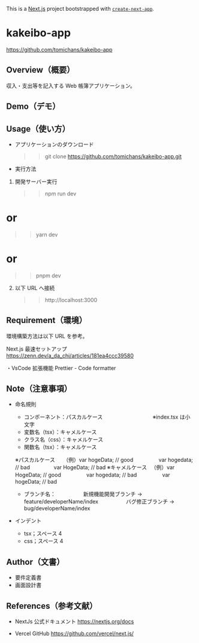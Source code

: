 This is a [Next.js](https://nextjs.org/) project bootstrapped with [`create-next-app`](https://github.com/vercel/next.js/tree/canary/packages/create-next-app).

# kakeibo-app

https://github.com/tomichans/kakeibo-app

## Overview（概要）

収入・支出等を記入する Web 帳簿アプリケーション。

## Demo（デモ）

## Usage（使い方）

-   アプリケーションのダウンロード

    > > git clone https://github.com/tomichans/kakeibo-app.git

-   実行方法

1. 開発サーバー実行
    > > npm run dev

# or

> > yarn dev

# or

> > pnpm dev

2. 以下 URL へ接続
    > > http://localhost:3000

## Requirement（環境）

環境構築方法は以下 URL を参考。

Next.js 最速セットアップ
https://zenn.dev/a_da_chi/articles/181ea4ccc39580

・VsCode 拡張機能
Prettier - Code formatter

## Note（注意事項）

-   命名規則

    -   コンポーネント：パスカルケース
        　　　　　　　　　 ※index.tsx は小文字
    -   変数名（tsx）：キャメルケース
    -   クラス名（css）：キャメルケース
    -   関数名（tsx）：キャメルケース

    ※パスカルケース
    　 （例）var hogeData; // good
    　 　　　 var hogedata; // bad
    　　　　 var HogeData; // bad
    ※キャメルケース
    　（例）var HogeData; // good
    　 　　　 var hogedata; // bad
    　 　　　 var hogeData; // bad

    -   ブランチ名：
        　　　　　新規機能開発ブランチ → feature/developerName/index
        　　　　　バグ修正ブランチ → bug/developerName/index

-   インデント
    -   tsx；スペース 4
    -   css；スペース 4

## Author（文書）

-   要件定義書
-   画面設計書

## References（参考文献）

-   NextJs 公式ドキュメント
    https://nextjs.org/docs

-   Vercel GitHub
    https://github.com/vercel/next.js/
